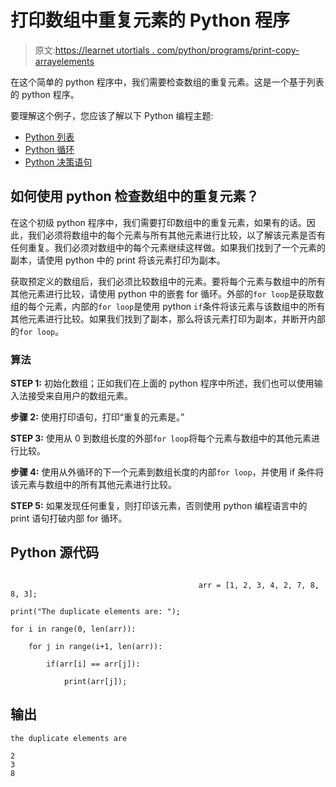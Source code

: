# 打印数组中重复元素的 Python 程序

> 原文:[https://learnet utortials . com/python/programs/print-copy-arrayelements](https://learnetutorials.com/python/programs/print-duplicate-arrayelements)

在这个简单的 python 程序中，我们需要检查数组的重复元素。这是一个基于列表的 python 程序。

要理解这个例子，您应该了解以下 Python 编程主题:

*   [Python 列表](../../python/python-lists "Python List")
*   [Python 循环](../../python/python-loop-tutorials "Loops in Python")
*   [Python 决策语句](../../python/decision-making-statements "Python decision making statements")

## 如何使用 python 检查数组中的重复元素？

在这个初级 python 程序中，我们需要打印数组中的重复元素，如果有的话。因此，我们必须将数组中的每个元素与所有其他元素进行比较，以了解该元素是否有任何重复。我们必须对数组中的每个元素继续这样做。如果我们找到了一个元素的副本，请使用 python 中的 print 将该元素打印为副本。

获取预定义的数组后，我们必须比较数组中的元素。要将每个元素与数组中的所有其他元素进行比较，请使用 python 中的嵌套 for 循环。外部的`for loop`是获取数组的每个元素，内部的`for loop`是使用 python `if`条件将该元素与该数组中的所有其他元素进行比较。如果我们找到了副本，那么将该元素打印为副本，并断开内部的`for loop`。

### 算法

**STEP 1:** 初始化数组；正如我们在上面的 python 程序中所述，我们也可以使用输入法接受来自用户的数组元素。

**步骤 2:** 使用打印语句，打印“重复的元素是。”

**STEP 3:** 使用从 0 到数组长度的外部`for loop`将每个元素与数组中的其他元素进行比较。

**步骤 4:** 使用从外循环的下一个元素到数组长度的内部`for loop`，并使用 if 条件将该元素与数组中的所有其他元素进行比较。

**STEP 5:** 如果发现任何重复，则打印该元素，否则使用 python 编程语言中的 print 语句打破内部 for 循环。

## Python 源代码

```

                                          arr = [1, 2, 3, 4, 2, 7, 8, 8, 3];     

print("The duplicate elements are: ");    

for i in range(0, len(arr)):    

    for j in range(i+1, len(arr)):    

        if(arr[i] == arr[j]):    

            print(arr[j]); 

```

## 输出

```
the duplicate elements are

2
3
8
```